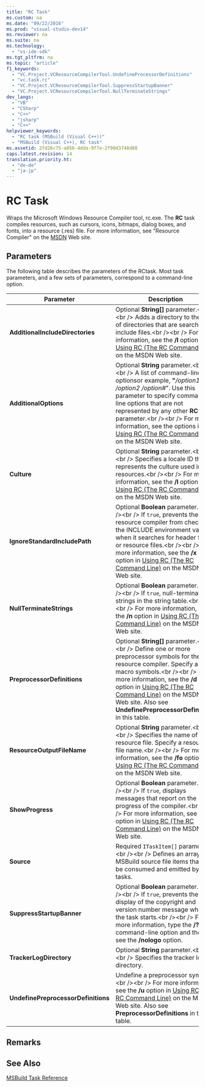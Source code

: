 ```yaml
---
title: "RC Task"
ms.custom: na
ms.date: "09/22/2016"
ms.prod: "visual-studio-dev14"
ms.reviewer: na
ms.suite: na
ms.technology: 
  - "vs-ide-sdk"
ms.tgt_pltfrm: na
ms.topic: "article"
f1_keywords: 
  - "VC.Project.VCResourceCompilerTool.UndefineProcessorDefinitions"
  - "vc.task.rc"
  - "VC.Project.VCResourceCompilerTool.SuppressStartupBanner"
  - "VC.Project.VCResourceCompilerTool.NullTerminateStrings"
dev_langs: 
  - "VB"
  - "CSharp"
  - "C++"
  - "jsharp"
  - "C++"
helpviewer_keywords: 
  - "RC task (MSBuild (Visual C++))"
  - "MSBuild (Visual C++), RC task"
ms.assetid: 2fd26c75-a056-4dda-9f7e-2f90d3748d88
caps.latest.revision: 14
translation.priority.ht: 
  - "de-de"
  - "ja-jp"
---
```

# RC Task
Wraps the Microsoft Windows Resource Compiler tool, rc.exe. The **RC** task compiles resources, such as cursors, icons, bitmaps, dialog boxes, and fonts, into a resource (.res) file. For more information, see "Resource Compiler" on the [MSDN](http://go.microsoft.com/fwlink/?LinkId=737) Web site.  
  
## Parameters  
 The following table describes the parameters of the RCtask. Most task parameters, and a few sets of parameters, correspond to a command-line option.  
  
|Parameter|Description|  
|---------------|-----------------|  
|**AdditionalIncludeDirectories**|Optional **String[]** parameter.\<br />\<br /> Adds a directory to the list of directories that are searched for include files.\<br />\<br /> For more information, see the **/I** option in [Using RC (The RC Command Line)](http://go.microsoft.com/fwlink/?LinkId=155730) on the MSDN Web site.|  
|**AdditionalOptions**|Optional **String** parameter.\<br />\<br /> A list of command-line optionsor example, **"***/option1 /option2 /option#*". Use this parameter to specify command-line options that are not represented by any other **RC** task parameter.\<br />\<br /> For more information, see the options in [Using RC (The RC Command Line)](http://go.microsoft.com/fwlink/?LinkId=155730) on the MSDN Web site.|  
|**Culture**|Optional **String** parameter.\<br />\<br /> Specifies a locale ID that represents the culture used in the resources.\<br />\<br /> For more information, see the **/l** option in [Using RC (The RC Command Line)](http://go.microsoft.com/fwlink/?LinkId=155730) on the MSDN Web site.|  
|**IgnoreStandardIncludePath**|Optional **Boolean** parameter.\<br />\<br /> If `true`, prevents the resource compiler from checking the INCLUDE environment variable when it searches for header files or resource files.\<br />\<br /> For more information, see the **/x** option in [Using RC (The RC Command Line)](http://go.microsoft.com/fwlink/?LinkId=155730) on the MSDN Web site.|  
|**NullTerminateStrings**|Optional **Boolean** parameter.\<br />\<br /> If `true`, null-terminates all strings in the string table.\<br />\<br /> For more information, see the **/n** option in [Using RC (The RC Command Line)](http://go.microsoft.com/fwlink/?LinkId=155730) on the MSDN Web site.|  
|**PreprocessorDefinitions**|Optional **String[]** parameter.\<br />\<br /> Define one or more preprocessor symbols for the resource compiler. Specify a list of macro symbols.\<br />\<br /> For more information, see the **/d** option in [Using RC (The RC Command Line)](http://go.microsoft.com/fwlink/?LinkId=155730) on the MSDN Web site. Also see **UndefinePreprocessorDefinitions** in this table.|  
|**ResourceOutputFileName**|Optional **String** parameter.\<br />\<br /> Specifies the name of the resource file. Specify a resource file name.\<br />\<br /> For more information, see the **/fo** option in [Using RC (The RC Command Line)](http://go.microsoft.com/fwlink/?LinkId=155730) on the MSDN Web site.|  
|**ShowProgress**|Optional **Boolean** parameter.\<br />\<br /> If `true`, displays messages that report on the progress of the compiler.\<br />\<br /> For more information, see the **/v** option in [Using RC (The RC Command Line)](http://go.microsoft.com/fwlink/?LinkId=155730) on the MSDN Web site.|  
|**Source**|Required `ITaskItem[]` parameter.\<br />\<br /> Defines an array of MSBuild source file items that can be consumed and emitted by tasks.|  
|**SuppressStartupBanner**|Optional **Boolean** parameter.\<br />\<br /> If `true`, prevents the display of the copyright and version number message when the task starts.\<br />\<br /> For more information, type the **/?** command-line option and then see the **/nologo** option.|  
|**TrackerLogDirectory**|Optional **String** parameter.\<br />\<br /> Specifies the tracker log directory.|  
|**UndefinePreprocessorDefinitions**|Undefine a preprocessor symbol.\<br />\<br /> For more information, see the **/u** option in [Using RC (The RC Command Line)](http://go.microsoft.com/fwlink/?LinkId=155730) on the MSDN Web site. Also see **PreprocessorDefinitions** in this table.|  
  
## Remarks  
  
## See Also  
 [MSBuild Task Reference](../vs140/msbuild-task-reference.md)
